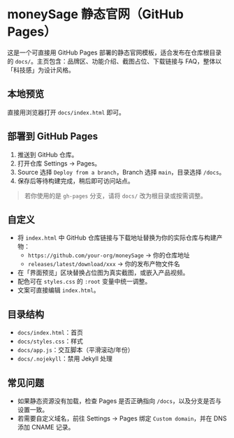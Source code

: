 # moneySage 静态官网（GitHub Pages）

这是一个可直接用 GitHub Pages 部署的静态官网模板，适合发布在仓库根目录的 `docs/`。主页包含：品牌区、功能介绍、截图占位、下载链接与 FAQ，整体以「科技感」为设计风格。

## 本地预览

直接用浏览器打开 `docs/index.html` 即可。

## 部署到 GitHub Pages

1. 推送到 GitHub 仓库。
2. 打开仓库 Settings → Pages。
3. Source 选择 `Deploy from a branch`，Branch 选择 `main`，目录选择 `/docs`。
4. 保存后等待构建完成，稍后即可访问站点。

> 若你使用的是 `gh-pages` 分支，请将 `docs/` 改为根目录或按需调整。

## 自定义

- 将 `index.html` 中 GitHub 仓库链接与下载地址替换为你的实际仓库与构建产物：
  - `https://github.com/your-org/moneySage` → 你的仓库地址
  - `releases/latest/download/xxx` → 你的发布产物文件名
- 在「界面预览」区块替换占位图为真实截图，或嵌入产品视频。
- 配色可在 `styles.css` 的 `:root` 变量中统一调整。
- 文案可直接编辑 `index.html`。

## 目录结构

- `docs/index.html`：首页
- `docs/styles.css`：样式
- `docs/app.js`：交互脚本（平滑滚动/年份）
- `docs/.nojekyll`：禁用 Jekyll 处理

## 常见问题

- 如果静态资源没有加载，检查 Pages 是否正确指向 `/docs`，以及分支是否与设置一致。
- 若需要自定义域名，前往 Settings → Pages 绑定 `Custom domain`，并在 DNS 添加 CNAME 记录。
